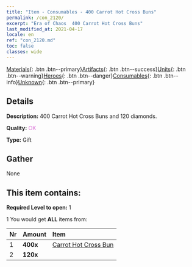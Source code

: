 ```yaml
---
title: "Item - Consumables - 400 Carrot Hot Cross Buns"
permalink: /con_2120/
excerpt: "Era of Chaos  400 Carrot Hot Cross Buns"
last_modified_at: 2021-04-17
locale: en
ref: "con_2120.md"
toc: false
classes: wide
---
```

 [Materials](/Items/){: .btn .btn--primary}[Artifacts](/Items/Artifacts/){: .btn .btn--success}[Units](/Items/Units/){: .btn .btn--warning}[Heroes](/Items/Heroes/){: .btn .btn--danger}[Consumables](/Items/Consumables/){: .btn .btn--info}[Unknown](/Items/Unknown/){: .btn .btn--primary}

## Details
 **Description:** 400 Carrot Hot Cross Buns and 120 diamonds.

 **Quality:** <span style="color: #DA70D6">OK</span>

 **Type:** Gift

## Gather

  None

## This item contains:

 **Required Level to open:** 1

 1 You would get **ALL** items  from:

  | Nr | Amount |     Item    |
  |:---|:-------|:------------|
  | 1 |  **400x** | [Carrot Hot Cross Bun](/Items/con_2119/) |  | 
  | 2 |  **120x** | <i class="fas fa-gem"/> |  | 
